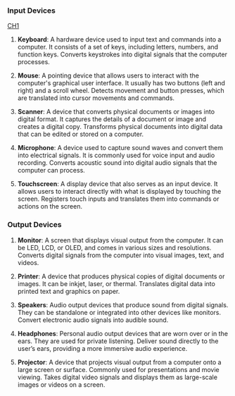 ### Input Devices

[ CH1 ](./yup/ch1.md)



1. **Keyboard**:  A hardware device used to input text and commands into a computer. It consists of a set of keys, including letters, numbers, and function keys. Converts keystrokes into digital signals that the computer processes.

2. **Mouse**: A pointing device that allows users to interact with the computer's graphical user interface. It usually has two buttons (left and right) and a scroll wheel. Detects movement and button presses, which are translated into cursor movements and commands.

3. **Scanner**: A device that converts physical documents or images into digital format. It captures the details of a document or image and creates a digital copy. Transforms physical documents into digital data that can be edited or stored on a computer.

4. **Microphone**: A device used to capture sound waves and convert them into electrical signals. It is commonly used for voice input and audio recording. Converts acoustic sound into digital audio signals that the computer can process.

5. **Touchscreen**: A display device that also serves as an input device. It allows users to interact directly with what is displayed by touching the screen. Registers touch inputs and translates them into commands or actions on the screen.

### Output Devices

1. **Monitor**: A screen that displays visual output from the computer. It can be LED, LCD, or OLED, and comes in various sizes and resolutions. Converts digital signals from the computer into visual images, text, and videos.

2. **Printer**: A device that produces physical copies of digital documents or images. It can be inkjet, laser, or thermal. Translates digital data into printed text and graphics on paper.

3. **Speakers**: Audio output devices that produce sound from digital signals. They can be standalone or integrated into other devices like monitors. Convert electronic audio signals into audible sound.

4. **Headphones**: Personal audio output devices that are worn over or in the ears. They are used for private listening. Deliver sound directly to the user’s ears, providing a more immersive audio experience.

5. **Projector**: A device that projects visual output from a computer onto a large screen or surface. Commonly used for presentations and movie viewing. Takes digital video signals and displays them as large-scale images or videos on a screen.
